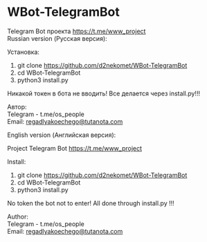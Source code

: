 # WBot-TelegramBot
Telegram Bot проекта https://t.me/www_project     
Russian version (Русская версия):

Установка:
1. git clone https://github.com/d2nekomet/WBot-TelegramBot
2. cd WBot-TelegramBot
3. python3 install.py

Никакой токен в бота не вводить! Все делается через install.py!!!

Автор:    
Telegram - t.me/os_people    
Email: regadlyakoechego@tutanota.com    

English version (Английская версия):    

Project Telegram Bot https://t.me/www_project    

Install:    
1. git clone https://github.com/d2nekomet/WBot-TelegramBot
2. cd WBot-TelegramBot
3. python3 install.py    

No token the bot not to enter! All done through install.py !!!

Author:    
Telegram - t.me/os_people    
Email: regadlyakoechego@tutanota.com
